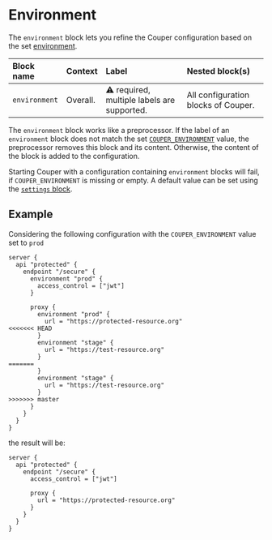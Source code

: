 # Environment

The `environment` block lets you refine the Couper configuration based on the set
[environment](../command-line#global-options).

| Block name    | Context  | Label                                            | Nested block(s)                     |
| :------------ | :------- | :----------------------------------------------- | :---------------------------------- |
| `environment` | Overall. | &#9888; required, multiple labels are supported. | All configuration blocks of Couper. |

The `environment` block works like a preprocessor. If the label of an `environment`
block does not match the set [`COUPER_ENVIRONMENT`](../command-line#global-options) value, the preprocessor
removes this block and its content. Otherwise, the content of the block is added
to the configuration.

Starting Couper with a configuration containing `environment` blocks will fail, if `COUPER_ENVIRONMENT`
is missing or empty. A default value can be set using the [`settings` block](settings).

## Example

Considering the following configuration with the `COUPER_ENVIRONMENT` value set to `prod`

```hcl
server {
  api "protected" {
    endpoint "/secure" {
      environment "prod" {
        access_control = ["jwt"]
      }

      proxy {
        environment "prod" {
          url = "https://protected-resource.org"
<<<<<<< HEAD
        }
        environment "stage" {
          url = "https://test-resource.org"
        }
=======
        }
        environment "stage" {
          url = "https://test-resource.org"
        }
>>>>>>> master
      }
    }
  }
}
```

the result will be:

```hcl
server {
  api "protected" {
    endpoint "/secure" {
      access_control = ["jwt"]

      proxy {
        url = "https://protected-resource.org"
      }
    }
  }
}
```
